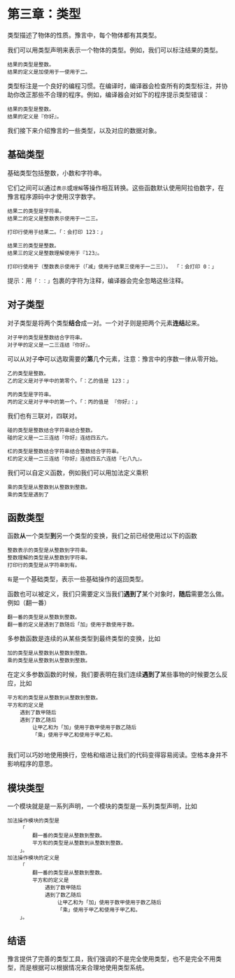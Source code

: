 # 第三章：类型

类型描述了物体的性质。豫言中，每个物体都有其类型。

我们可以用类型声明来表示一个物体的类型。例如，我们可以标注结果的类型。

```
结果的类型是整数。
结果的定义是加使用于一使用于二。
```


类型标注是一个良好的编程习惯。在编译时，编译器会检查所有的类型标注，并协助你改正那些不合理的程序。例如，编译器会对如下的程序提示类型错误：

```
结果的类型是整数。
结果的定义是『你好』。
```

我们接下来介绍豫言的一些类型，以及对应的数据对象。

## 基础类型

基础类型包括整数，小数和字符串。

它们之间可以通过`表示`或`理解`等操作相互转换。这些函数默认使用阿拉伯数字，在豫言程序源码中才使用汉字数字。


```
结果二的类型是字符串。
结果二的定义是整数表示使用于一二三。

打印行使用于结果二。「：会打印 123：」

结果三的类型是整数。
结果三的定义是整数理解使用于『123』。

打印行使用于（整数表示使用于（「减」使用于结果三使用于一二三））。 「：会打印 0：」
```

提示：用`「：：」`包裹的字符为注释，编译器会完全忽略这些注释。

## 对子类型

对子类型是将两个类型**结合**成一对。一个对子则是把两个元素**连结**起来。

```
对子甲的类型是整数结合字符串。
对子甲的定义是一二三连结『你好』。
```

可以从对子**中**可以选取需要的**第**几**个**元素，注意：豫言中的序数一律从零开始。

```
乙的类型是整数。
乙的定义是对子甲中的第零个。「：乙的值是 123：」

丙的类型是字符串。
丙的定义是对子甲中的第一个。「：丙的值是 『你好』：」
```

我们也有三联对，四联对。

```
碰的类型是整数结合字符串结合整数。
碰的定义是一二三连结『你好』连结四五六。

杠的类型是整数结合字符串结合整数结合字符串。
杠的定义是一二三连结『你好』连结四五六连结『七八九』。
```





我们可以自定义函数，例如我们可以用加法定义乘积

```
乘的类型是从整数到从整数到整数。
乘的类型是遇到了
```

## 函数类型

函数**从**一个类型**到**另一个类型的变换，我们之前已经使用过以下的函数
```
整数表示的类型是从整数到字符串。
整数理解的类型是从整数到字符串。
打印行的类型是从字符串到有。
```

`有`是一个基础类型，表示一些基础操作的返回类型。

函数也可以被定义，我们只需要定义当我们**遇到了**某个对象时，**随后**需要怎么做。例如（翻一番）

```
翻一番的类型是从整数到整数。
翻一番的定义是遇到了数随后「加」使用于数使用于数。
```


多参数函数是连续的从某些类型到最终类型的变换，比如

```
加的类型是从整数到从整数到整数。
乘的类型是从整数到从整数到整数。
```

在定义多参数函数的时候，我们要表明在我们连续**遇到了**某些事物的时候要怎么反应，比如
```
平方和的类型是从整数到从整数到整数。
平方和的定义是
    遇到了数甲随后
    遇到了数乙随后
        让甲乙和为「加」使用于数甲使用于数乙随后
        「乘」使用于甲乙和使用于甲乙和。
        
```

我们可以巧妙地使用换行，空格和缩进让我们的代码变得容易阅读。空格本身并不影响程序的意思。

## 模块类型

一个模块就是是一系列声明，一个模块的类型是一系列类型声明，比如

```
加法操作模块的类型是
    「
        翻一番的类型是从整数到整数。 
        平方和的类型是从整数到从整数到整数。
    」。
加法操作模块的定义是
    「
        翻一番的类型是从整数到整数。 
        平方和的定义是
            遇到了数甲随后
            遇到了数乙随后
                让甲乙和为「加」使用于数甲使用于数乙随后
                「乘」使用于甲乙和使用于甲乙和。
    」。
```

## 结语

豫言提供了完善的类型工具，我们强调的不是完全使用类型，也不是完全不用类型，而是根据可以根据情况来合理地使用类型系统。

